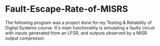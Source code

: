 # Fault-Escape-Rate-of-MISRS
The following program was a project done for my Testing & Reliability of Digital Systems course. It's main functionality is simulating a faulty circuit with inputs generated from an LFSR, and outputs observed by a MISR output compressor.
